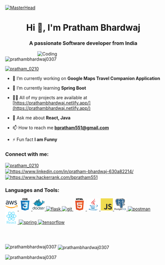 [![MasterHead](https://www.digitaladlectio.com/wp-content/uploads/2020/04/New-PNC-Animated-Banners.gif)](https://prathambhardwaj.netlify.app/)
<h1 align="center">Hi 👋, I'm Pratham Bhardwaj</h1>
<h3 align="center">A passionate Software developer from India</h3>
<img align="right" alt="Coding" width="400" src="https://www.wpmaintain.co.uk/wp-content/uploads/2020/09/823003_WordPressGraphics_1_040920.png">

<p align="left"> <img src="https://komarev.com/ghpvc/?username=prathambhardwaj0307&label=Profile%20views&color=0e75b6&style=flat" alt="prathambhardwaj0307" /> </p>

<p align="left"> <a href="https://twitter.com/pratham_0210" target="blank"><img src="https://img.shields.io/twitter/follow/pratham_0210?logo=twitter&style=for-the-badge" alt="pratham_0210" /></a> </p>

- 🔭 I’m currently working on **Google Maps Travel Companion Application**

- 🌱 I’m currently learning **Spring Boot**

- 👨‍💻 All of my projects are available at [https://prathambhardwaj.netlify.app/](https://prathambhardwaj.netlify.app/)

- 💬 Ask me about **React, Java**

- 📫 How to reach me **bpratham551@gmail.com**

- ⚡ Fun fact **I am Funny**

<h3 align="left">Connect with me:</h3>
<p align="left">
<a href="https://twitter.com/pratham_0210" target="blank"><img align="center" src="https://raw.githubusercontent.com/rahuldkjain/github-profile-readme-generator/master/src/images/icons/Social/twitter.svg" alt="pratham_0210" height="30" width="40" /></a>
<a href="https://linkedin.com/in/https://www.linkedin.com/in/pratham-bhardwaj-630a82214/" target="blank"><img align="center" src="https://raw.githubusercontent.com/rahuldkjain/github-profile-readme-generator/master/src/images/icons/Social/linked-in-alt.svg" alt="https://www.linkedin.com/in/pratham-bhardwaj-630a82214/" height="30" width="40" /></a>
<a href="https://www.hackerrank.com/https://www.hackerrank.com/bpratham551" target="blank"><img align="center" src="https://raw.githubusercontent.com/rahuldkjain/github-profile-readme-generator/master/src/images/icons/Social/hackerrank.svg" alt="https://www.hackerrank.com/bpratham551" height="30" width="40" /></a>
</p>

<h3 align="left">Languages and Tools:</h3>
<p align="left"> <a href="https://aws.amazon.com" target="_blank" rel="noreferrer"> <img src="https://raw.githubusercontent.com/devicons/devicon/master/icons/amazonwebservices/amazonwebservices-original-wordmark.svg" alt="aws" width="40" height="40"/> </a> <a href="https://www.w3schools.com/css/" target="_blank" rel="noreferrer"> <img src="https://raw.githubusercontent.com/devicons/devicon/master/icons/css3/css3-original-wordmark.svg" alt="css3" width="40" height="40"/> </a> <a href="https://www.docker.com/" target="_blank" rel="noreferrer"> <img src="https://raw.githubusercontent.com/devicons/devicon/master/icons/docker/docker-original-wordmark.svg" alt="docker" width="40" height="40"/> </a> <a href="https://flask.palletsprojects.com/" target="_blank" rel="noreferrer"> <img src="https://www.vectorlogo.zone/logos/pocoo_flask/pocoo_flask-icon.svg" alt="flask" width="40" height="40"/> </a> <a href="https://git-scm.com/" target="_blank" rel="noreferrer"> <img src="https://www.vectorlogo.zone/logos/git-scm/git-scm-icon.svg" alt="git" width="40" height="40"/> </a> <a href="https://www.w3.org/html/" target="_blank" rel="noreferrer"> <img src="https://raw.githubusercontent.com/devicons/devicon/master/icons/html5/html5-original-wordmark.svg" alt="html5" width="40" height="40"/> </a> <a href="https://www.java.com" target="_blank" rel="noreferrer"> <img src="https://raw.githubusercontent.com/devicons/devicon/master/icons/java/java-original.svg" alt="java" width="40" height="40"/> </a> <a href="https://developer.mozilla.org/en-US/docs/Web/JavaScript" target="_blank" rel="noreferrer"> <img src="https://raw.githubusercontent.com/devicons/devicon/master/icons/javascript/javascript-original.svg" alt="javascript" width="40" height="40"/> </a> <a href="https://www.postgresql.org" target="_blank" rel="noreferrer"> <img src="https://raw.githubusercontent.com/devicons/devicon/master/icons/postgresql/postgresql-original-wordmark.svg" alt="postgresql" width="40" height="40"/> </a> <a href="https://postman.com" target="_blank" rel="noreferrer"> <img src="https://www.vectorlogo.zone/logos/getpostman/getpostman-icon.svg" alt="postman" width="40" height="40"/> </a> <a href="https://reactjs.org/" target="_blank" rel="noreferrer"> <img src="https://raw.githubusercontent.com/devicons/devicon/master/icons/react/react-original-wordmark.svg" alt="react" width="40" height="40"/> </a> <a href="https://spring.io/" target="_blank" rel="noreferrer"> <img src="https://www.vectorlogo.zone/logos/springio/springio-icon.svg" alt="spring" width="40" height="40"/> </a> <a href="https://www.tensorflow.org" target="_blank" rel="noreferrer"> <img src="https://www.vectorlogo.zone/logos/tensorflow/tensorflow-icon.svg" alt="tensorflow" width="40" height="40"/> </a> </p>

<br><br>

<p><img align="left" src="https://github-readme-stats.vercel.app/api/top-langs?username=prathambhardwaj0307&show_icons=true&locale=en&layout=compact" alt="prathambhardwaj0307" /></p>

<p>&nbsp;<img align="center" src="https://github-readme-stats.vercel.app/api?username=prathambhardwaj0307&show_icons=true&locale=en" alt="prathambhardwaj0307" /></p>

<p><img align="center" src="https://github-readme-streak-stats.herokuapp.com/?user=prathambhardwaj0307&" alt="prathambhardwaj0307" /></p>

